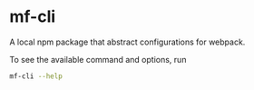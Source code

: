 # mf-cli

A local npm package that abstract configurations for webpack.

To see the available command and options, run

```bash
mf-cli --help
```
